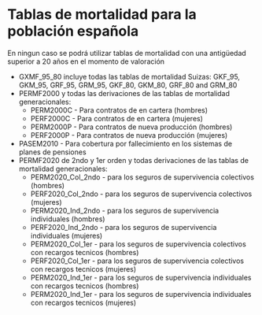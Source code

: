 # Tablas de mortalidad para la población española
En ningun caso se podrá utilizar tablas de mortalidad con una antigüedad superior a 20 años en el momento de valoración
- GXMF_95_80 incluye todas las tablas de mortalidad Suizas: GKF_95, GKM_95, GRF_95, GRM_95, GKF_80, GKM_80, GRF_80 and GRM_80
- PERMF2000 y todas las derivaciones de las tablas de mortalidad generacionales:
  - PERM2000C - Para contratos de en cartera (hombres)
  - PERF2000C - Para contratos de en cartera (mujeres)
  - PERM2000P - Para contratos de nueva producción (hombres)
  - PERF2000P - Para contratos de nueva producción (mujeres)
- PASEM2010 - Para cobertura por fallecimiento en los sistemas de planes de pensiones
- PERMF2020 de 2ndo y 1er orden y todas derivaciones de las tablas de mortalidad generacionales:
  - PERM2020_Col_2ndo - para los seguros de supervivencia colectivos (hombres)
  - PERF2020_Col_2ndo - para los seguros de supervivencia colectivos (mujeres)
  - PERM2020_Ind_2ndo - para los seguros de supervivencia individuales (hombres)
  - PERF2020_Ind_2ndo - para los seguros de supervivencia individuales (mujeres)
  - PERM2020_Col_1er - para los seguros de supervivencia colectivos con recargos tecnicos (hombres)
  - PERF2020_Col_1er - para los seguros de supervivencia colectivos con recargos tecnicos (mujeres)
  - PERM2020_Ind_1er - para los seguros de supervivencia individuales con recargos tecnicos (hombres)
  - PERM2020_Ind_1er - para los seguros de supervivencia individuales con recargos tecnicos (mujeres)

